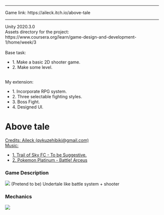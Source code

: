 <hr>
Game link: https://aileck.itch.io/above-tale
<hr>
Unity 2020.3.0 <br>
Assets directory for the project: <br>
https://www.coursera.org/learn/game-design-and-development-1/home/week/3<br>
<br>
Base task:
<ul>
<li>1. Make a basic 2D shooter game.</li>
<li>2. Make some level.</li>
</ul>

<br>
My extension:
<ul>
<li>1. Incorporate RPG system.</li>
<li>2. Three selectable fighting styles.</li>
<li>3. Boss Fight.</li>
<li>4. Designed UI.</li>
</ul>

<h1>Above tale</h1>
<u>
  Credits: Aileck (qykuzehibiki@gmail.com) <br>
  Music:
<ul>
<li>1. Trail of Sky FC - To be Suggestive.</li>
<li>2. Pokemon Platinum - Battle! Arceus</li>
</ul>
</u>



<h3>Game Description</h3>
<img src='https://user-images.githubusercontent.com/61742408/176320775-45330d71-cc8d-44b9-9d8f-9c75bb843d4d.png'>
(Pretend to be) Undertale like battle system + shooter 

<h3>Mechanics</h3>
<img src="https://user-images.githubusercontent.com/61742408/176321473-35ecdd70-c5e9-497e-bfb9-b43de7535e6c.png">


